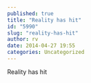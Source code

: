 ```yaml
---
published: true
title: "Reality has hit"
id: "5990"
slug: "reality-has-hit"
author: rv
date: 2014-04-27 19:55
categories: Uncategorized
---
```

Reality has hit